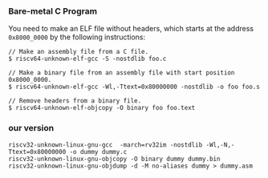 ### Bare-metal C Program

You need to make an ELF file without headers, which starts at the address `0x8000_0000` by the following instructions:

```
// Make an assembly file from a C file.
$ riscv64-unknown-elf-gcc -S -nostdlib foo.c

// Make a binary file from an assembly file with start position 0x8000_0000.
$ riscv64-unknown-elf-gcc -Wl,-Ttext=0x80000000 -nostdlib -o foo foo.s

// Remove headers from a binary file.
$ riscv64-unknown-elf-objcopy -O binary foo foo.text
```

### our version
```
riscv32-unknown-linux-gnu-gcc  -march=rv32im -nostdlib -Wl,-N,-Ttext=0x80000000 -o dummy dummy.c
riscv32-unknown-linux-gnu-objcopy -O binary dummy dummy.bin
riscv32-unknown-linux-gnu-objdump -d -M no-aliases dummy > dummy.asm
```